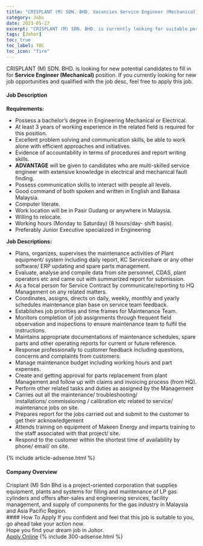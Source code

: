 ```yaml
---
title: "CRISPLANT (M) SDN. BHD. Vacancies Service Engineer (Mechanical)" 
category: Jobs 
date: 2021-05-27 
excerpt: "CRISPLANT (M) SDN. BHD. is currently looking for suitable person to fill in the Service Engineer (Mechanical) which based in Johor" 
tags: [Johor] 
toc: true 
toc_label: TOC 
toc_icon: "fire" 
--- 
```


<p>CRISPLANT (M) SDN. BHD. is looking for new potential candidates to fill in for <b>Service Engineer (Mechanical)</b> position. If you currently looking for new job opportunities and qualified with the job desc, feel free to apply this job.
</p><div><div><h4>Job Description</h4></div><div><div><span><div><p><strong>Requirements:</strong></p><ul><li><span>Possess a bachelor&#8217;s degree in </span>Engineering Mechanical or Electrical.</li><li>At least 3 years of working experience in the related field is required for this position.</li><li><span>Excellent problem solving and communication skills, be able to work alone with efficient approaches and initiatives.</span></li><li><span>Evidence of accountability in terms of procedures and report writing skills.</span></li><li><strong>ADVANTAGE</strong><span> will be given to candidates who are multi-skilled service engineer with extensive knowledge in electrical and mechanical fault finding.</span></li><li><span>Possess communication skills to interact with people all levels.</span></li><li><span>Good command of both spoken and written in English and Bahasa Malaysia.</span></li><li><span>Computer literate.</span></li><li>Work location will be in Pasir Gudang or anywhere in Malaysia.</li><li>Willing to relocate.</li><li>Working hours (Monday to Saturday) (8 hours/day- shift basis).</li><li>Preferably Junior Executive specialized in Engineering</li></ul><p><strong>Job Descriptions:</strong></p><ul><li>Plans, organizes, supervises the maintenance activities of Plant equipment/ system including daily report, KC Serviceshare or any other software/ ERP updating and spare parts management.</li><li>Evaluate, analyse and compile data from site personnel, CDAS, plant operators etc and came out with summarized report for submission.</li><li>As a focal person for Service Contract by communicate/reporting to HQ Management on any related matters.</li><li>Coordinates, assigns, directs on daily, weekly, monthly and yearly schedules maintenance plan base on service team feedback.</li><li>Establishes job priorities and time frames for Maintenance Team.</li><li>Monitors completion of job assignments through frequent field observation and inspections to ensure maintenance team to fulfil the instructions.</li><li>Maintains appropriate documentations of maintenance schedules, spare parts and other operating reports for current or future reference.</li><li>Response professionally to customer feedback including questions, concerns and complaints from customers.</li><li>Manage maintenance budget including working hours and part expenses.</li><li>Create and getting approval for parts replacement from plant Management and follow up with claims and invoicing process (from HQ).</li><li>Perform other related tasks and duties as assigned by the Management</li><li>Carries out all the maintenance/ troubleshooting/ installations/&#160;commissioning / calibration etc related to service/ maintenance jobs on site.</li><li>Prepares report for the jobs carried out and submit to the customer to get their acknowledgement</li><li>Attends training on equipment of Makeen Energy and imparts training to the staff associated with that project/ site.</li><li>Respond to the customer within the shortest time of availability by phone/ email/ on site.</li></ul></div></span></div></div></div> 
{% include article-adsense.html %} 
<div><div><h4>Company Overview</h4></div><div><div><span><div><div>Crisplant (M) Sdn Bhd is a project-oriented corporation that supplies equipment, plants and systems for filling and maintenance of LP gas cylinders and offers after-sales and engineering services, facility management, and supply of components for the gas industry in Malaysia and Asia Pacific Region.</div></div></span></div></div></div> 
#### How To Apply 
If you confident and feel that this job is suitable to you, go ahead take your action now. <br/> 
Hope you find your dream job in Johor. <br/> 
<a href="https://www.jobstreet.com.my/en/job/service-engineer-mechanical-4576987?jobId=jobstreet-my-job-4576987&" class="btn btn--info" target="_blank" rel="nofollow noopenner">Apply Online</a> 
{% include 300-adsense.html %} 
